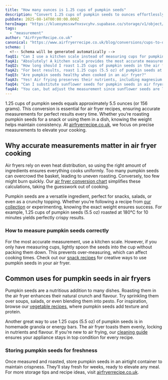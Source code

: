 ```yaml
---
title: "How many ounces is 1.25 cups of pumpkin seeds"
description: "Convert 1.25 cups of pumpkin seeds to ounces effortlessly with our simple guide. Perfect for air fryer recipes and meal prep!"
pubDate: 2025-08-14T00:00:00.000Z
heroImage: "https://klueoymssxwfnxsvcyhv.supabase.co/storage/v1/object/public/Shmucket/how-many-ounces-is-1-25-cups-of-pumpkin-seeds.webp"
tags:
  - "measurement"
author: "AirFryerRecipe.co.uk"
canonical: "https://www.airfryerrecipe.co.uk/blog/conversions/cups-to-ounces/how-many-ounces-is-1-25-cups-of-pumpkin-seeds"
schema: |
  <!-- Schema will be generated automatically -->
faqQ1: "Can I use a kitchen scale instead of measuring cups for pumpkin seeds?"
faqA1: "Absolutely! A kitchen scale provides the most accurate measurement, especially for ingredients like pumpkin seeds that can vary in density. Simply weigh out 5.5 ounces (156 grams) for the equivalent of 1.25 cups."
faqQ2: "How long should I roast 1.25 cups of pumpkin seeds in the air fryer?"
faqA2: "For best results, roast 1.25 cups (5.5 oz) of pumpkin seeds at 180°C for 8–10 minutes, shaking the basket halfway. This ensures even crispiness without burning."
faqQ3: "Are pumpkin seeds healthy when cooked in an air fryer?"
faqA3: "Yes! Air frying preserves their nutrients, including magnesium and zinc, without needing excess oil. They’re a great source of protein and fibre, perfect for snacking."
faqQ4: "Can I substitute sunflower seeds for pumpkin seeds in air fryer recipes?"
faqA4: "You can, but adjust the measurement since sunflower seeds are lighter. Use a kitchen scale for accuracy, or refer to our conversion chart for precise substitutions."
---
```

<p>1.25 cups of pumpkin seeds equals approximately 5.5 ounces (or 156 grams). This conversion is essential for air fryer recipes, ensuring accurate measurements for perfect results every time. Whether you’re roasting pumpkin seeds for a snack or using them in a dish, knowing the weight helps maintain consistency. At <a href=https://www.airfryerrecipe.co.uk>airfryerrecipe.co.uk</a>, we focus on precise measurements to elevate your cooking.</p>  

<h2>Why accurate measurements matter in air fryer cooking</h2>  
<p>Air fryers rely on even heat distribution, so using the right amount of ingredients ensures everything cooks uniformly. Too many pumpkin seeds can overcrowd the basket, leading to uneven roasting. Conversely, too few might burn quickly. Our <a href=https://www.airfryerrecipe.co.uk/air-fryer-conversion-chart>air fryer conversion chart</a> simplifies these calculations, taking the guesswork out of cooking.</p>  

<p>Pumpkin seeds are a versatile ingredient, perfect for snacks, salads, or even as a crunchy topping. Whether you’re following a recipe from <a href=https://www.airfryerrecipe.co.uk/recipes>our collection</a> or experimenting, knowing the exact weight ensures success. For example, 1.25 cups of pumpkin seeds (5.5 oz) roasted at 180°C for 10 minutes yields perfectly crispy results.</p>  

<h3>How to measure pumpkin seeds correctly</h3>  
<p>For the most accurate measurement, use a kitchen scale. However, if you only have measuring cups, lightly spoon the seeds into the cup without packing them down. This prevents over-measuring, which can affect cooking times. Check out our <a href=https://www.airfryerrecipe.co.uk/recipe-category/snacks>snack recipes</a> for creative ways to use pumpkin seeds in your air fryer.</p>  

<h2>Common uses for pumpkin seeds in air fryers</h2>  
<p>Pumpkin seeds are a nutritious addition to many dishes. Roasting them in the air fryer enhances their natural crunch and flavour. Try sprinkling them over soups, salads, or even blending them into pesto. For inspiration, browse our <a href=https://www.airfryerrecipe.co.uk/recipe-category/vegetables>vegetable recipes</a>, where pumpkin seeds add texture and protein.</p>  

<p>Another great way to use 1.25 cups (5.5 oz) of pumpkin seeds is in homemade granola or energy bars. The air fryer toasts them evenly, locking in nutrients and flavour. If you’re new to air frying, our <a href=https://www.airfryerrecipe.co.uk/air-fryer-cleaner>cleaning guide</a> ensures your appliance stays in top condition for every recipe.</p>  

<h3>Storing pumpkin seeds for freshness</h3>  
<p>Once measured and roasted, store pumpkin seeds in an airtight container to maintain crispness. They’ll stay fresh for weeks, ready to elevate any meal. For more storage tips and recipe ideas, visit <a href=https://www.airfryerrecipe.co.uk>airfryerrecipe.co.uk</a>.</p>
